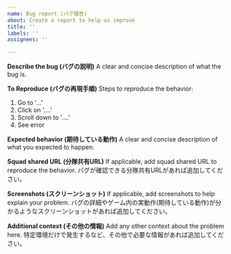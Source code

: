 ```yaml
---
name: Bug report (バグ報告)
about: Create a report to help us improve
title: ''
labels: ''
assignees: ''

---
```


**Describe the bug (バグの説明)**
A clear and concise description of what the bug is.

**To Reproduce (バグの再現手順)**
Steps to reproduce the behavior:
1. Go to '...'
2. Click on '....'
3. Scroll down to '....'
4. See error

**Expected behavior (期待している動作)**
A clear and concise description of what you expected to happen.

**Squad shared URL (分隊共有URL)**
If applicable, add squad shared URL to reproduce the behavior.
バグが確認できる分隊共有URLがあれば追加してください。

**Screenshots (スクリーンショット)**
If applicable, add screenshots to help explain your problem.
バグの詳細やゲーム内の実動作(期待している動作)が分かるようなスクリーンショットがあれば追加してください。

**Additional context (その他の情報)**
Add any other context about the problem here.
特定環境だけで発生するなど、その他で必要な情報があれば追加してください。
